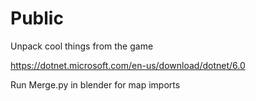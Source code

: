# Public
Unpack cool things from the game

https://dotnet.microsoft.com/en-us/download/dotnet/6.0

Run Merge.py in blender for map imports
